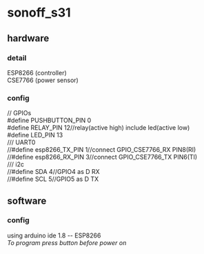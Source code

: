 # sonoff_s31

## hardware
### detail
ESP8266 (controller)  
CSE7766 (power sensor)
### config
// GPIOs  
#define PUSHBUTTON_PIN   0  
#define RELAY_PIN       12//relay(active high) include led(active low)  
#define LED_PIN         13  
/// UART0  
//#define esp8266_TX_PIN 1//connect GPIO_CSE7766_RX PIN8(RI)  
//#define esp8266_RX_PIN 3//connect GPIO_CSE7766_TX PIN6(TI)  
/// i2c  
//#define SDA 4//GPIO4 as D RX  
//#define SCL 5//GPIO5 as D TX  


## software
### config
using arduino ide 1.8 -- ESP8266  
*To program press button before power on*
